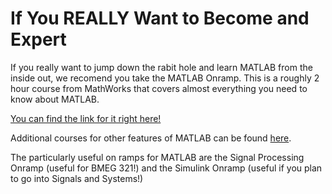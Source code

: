 # If You REALLY Want to Become and Expert

If you really want to jump down the rabit hole and learn MATLAB from the inside out, we recomend you take the MATLAB Onramp. This is a roughly 2 hour course from MathWorks that covers almost everything you need to know about MATLAB.

[You can find the link for it right here!](https://www.mathworks.com/learn/tutorials/matlab-onramp.html)

Additional courses for other features of MATLAB can be found [here](https://matlabacademy.mathworks.com/).

The particularly useful on ramps for MATLAB are the Signal Processing Onramp (useful for BMEG 321!) and the Simulink Onramp (useful if you plan to go into Signals and Systems!)
